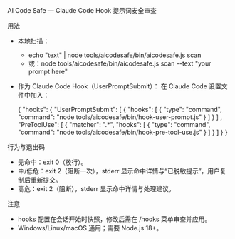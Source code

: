 AI Code Safe — Claude Code Hook 提示词安全审查

用法

- 本地扫描：
  - echo "text" | node tools/aicodesafe/bin/aicodesafe.js scan
  - 或：node tools/aicodesafe/bin/aicodesafe.js scan --text "your prompt here"

- 作为 Claude Code Hook（UserPromptSubmit）：
  在 Claude Code 设置文件中加入：

  {
    "hooks": {
      "UserPromptSubmit": [
        {
          "hooks": [
            { "type": "command", "command": "node tools/aicodesafe/bin/hook-user-prompt.js" }
          ]
        }
      ]
      ,
      "PreToolUse": [
        {
          "matcher": ".*",
          "hooks": [
            { "type": "command", "command": "node tools/aicodesafe/bin/hook-pre-tool-use.js" }
          ]
        }
      ]
    }
  }

行为与退出码

- 无命中：exit 0（放行）。
- 中/低危：exit 2（阻断一次），stderr 显示命中详情与“已脱敏提示”，用户复制后重新提交。
- 高危：exit 2（阻断），stderr 显示命中详情与处理建议。

注意

- hooks 配置在会话开始时快照，修改后需在 /hooks 菜单审查并应用。
- Windows/Linux/macOS 通用；需要 Node.js 18+。
